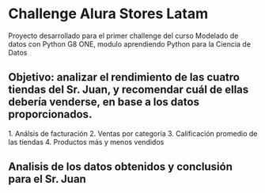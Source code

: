 <h1>Challenge Alura Stores Latam</h1>
<p>Proyecto desarrollado para el primer challenge del curso Modelado de datos con Python G8 ONE, modulo aprendiendo Python para la Ciencia de Datos</p>
<h2>Objetivo: analizar el rendimiento de las cuatro tiendas del Sr. Juan, y recomendar cuál de ellas debería venderse, en base a los datos proporcionados.</h2>
1. Análsis de facturación
2. Ventas por categoría
3. Calificación promedio de las tiendas
4. Productos más y menos vendidos

<h2> Analisis de los datos obtenidos y conclusión para el Sr. Juan </h2>
